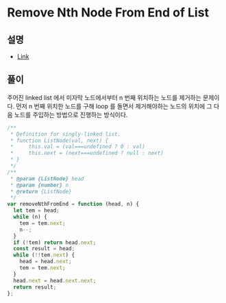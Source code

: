 # Remove Nth Node From End of List

## 설명

- [Link](https://leetcode.com/problems/remove-nth-node-from-end-of-list/)

## 풀이

주어진 linked list 에서 미자막 노드에서부터 n 번째 위치하는 노드를 제거하는 문제이다. 먼저 n 번째 위치한 노드를 구해 loop 를 돌면서 제거해야하는 노드의 위치에 그 다음 노드를 주입하는 방법으로 진행하는 방식이다.

```js
/**
 * Definition for singly-linked list.
 * function ListNode(val, next) {
 *     this.val = (val===undefined ? 0 : val)
 *     this.next = (next===undefined ? null : next)
 * }
 */
/**
 * @param {ListNode} head
 * @param {number} n
 * @return {ListNode}
 */
var removeNthFromEnd = function (head, n) {
  let tem = head;
  while (n) {
    tem = tem.next;
    n--;
  }
  if (!tem) return head.next;
  const result = head;
  while (!!tem.next) {
    head = head.next;
    tem = tem.next;
  }
  head.next = head.next.next;
  return result;
};
```
